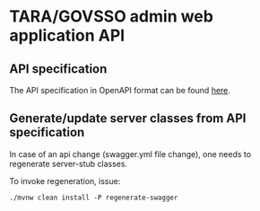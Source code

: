 # TARA/GOVSSO admin web application API

## API specification 

The API specification in OpenAPI format can be found [here](src/main/resources/swagger.yaml).

## Generate/update server classes from API specification
In case of an api change (swagger.yml file change), one needs to regenerate server-stub classes.

To invoke regeneration, issue:
```
./mvnw clean install -P regenerate-swagger
```
